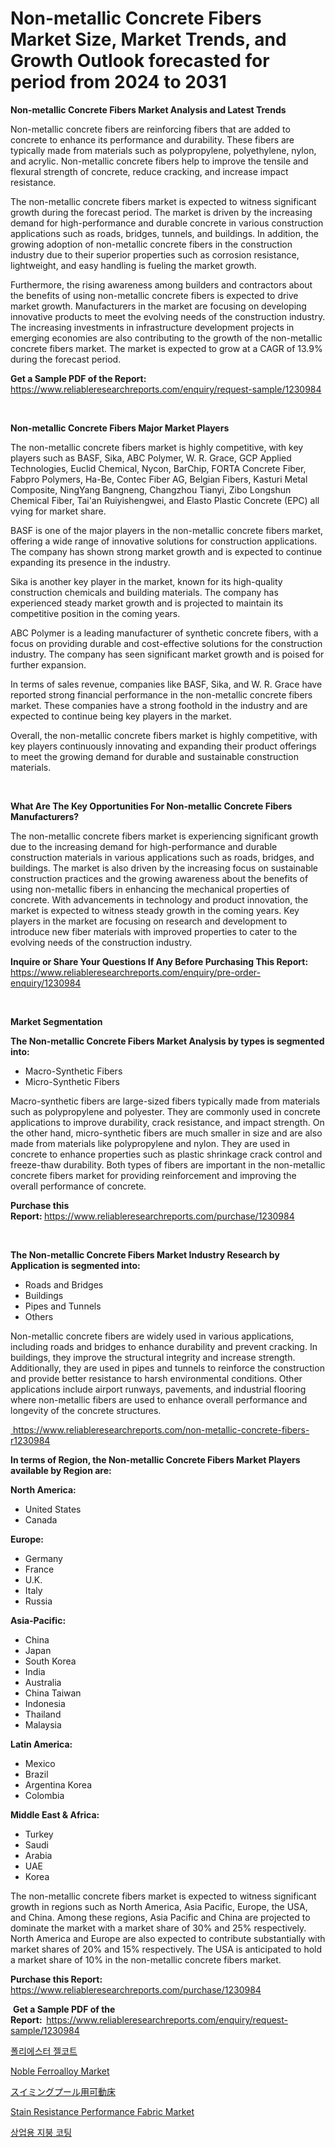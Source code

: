 <p><h1>Non-metallic Concrete Fibers Market Size, Market Trends, and Growth Outlook forecasted for period from 2024 to 2031</h1></p><p><strong>Non-metallic Concrete Fibers Market Analysis and Latest Trends</strong></p>
<p><p>Non-metallic concrete fibers are reinforcing fibers that are added to concrete to enhance its performance and durability. These fibers are typically made from materials such as polypropylene, polyethylene, nylon, and acrylic. Non-metallic concrete fibers help to improve the tensile and flexural strength of concrete, reduce cracking, and increase impact resistance.</p><p>The non-metallic concrete fibers market is expected to witness significant growth during the forecast period. The market is driven by the increasing demand for high-performance and durable concrete in various construction applications such as roads, bridges, tunnels, and buildings. In addition, the growing adoption of non-metallic concrete fibers in the construction industry due to their superior properties such as corrosion resistance, lightweight, and easy handling is fueling the market growth.</p><p>Furthermore, the rising awareness among builders and contractors about the benefits of using non-metallic concrete fibers is expected to drive market growth. Manufacturers in the market are focusing on developing innovative products to meet the evolving needs of the construction industry. The increasing investments in infrastructure development projects in emerging economies are also contributing to the growth of the non-metallic concrete fibers market. The market is expected to grow at a CAGR of 13.9% during the forecast period.</p></p>
<p><strong>Get a Sample PDF of the Report:&nbsp;</strong> <a href="https://www.reliableresearchreports.com/enquiry/request-sample/1230984">https://www.reliableresearchreports.com/enquiry/request-sample/1230984</a></p>
<p>&nbsp;</p>
<p><strong>Non-metallic Concrete Fibers Major Market Players</strong></p>
<p><p>The non-metallic concrete fibers market is highly competitive, with key players such as BASF, Sika, ABC Polymer, W. R. Grace, GCP Applied Technologies, Euclid Chemical, Nycon, BarChip, FORTA Concrete Fiber, Fabpro Polymers, Ha-Be, Contec Fiber AG, Belgian Fibers, Kasturi Metal Composite, NingYang Bangneng, Changzhou Tianyi, Zibo Longshun Chemical Fiber, Tai'an Ruiyishengwei, and Elasto Plastic Concrete (EPC) all vying for market share.</p><p>BASF is one of the major players in the non-metallic concrete fibers market, offering a wide range of innovative solutions for construction applications. The company has shown strong market growth and is expected to continue expanding its presence in the industry.</p><p>Sika is another key player in the market, known for its high-quality construction chemicals and building materials. The company has experienced steady market growth and is projected to maintain its competitive position in the coming years.</p><p>ABC Polymer is a leading manufacturer of synthetic concrete fibers, with a focus on providing durable and cost-effective solutions for the construction industry. The company has seen significant market growth and is poised for further expansion.</p><p>In terms of sales revenue, companies like BASF, Sika, and W. R. Grace have reported strong financial performance in the non-metallic concrete fibers market. These companies have a strong foothold in the industry and are expected to continue being key players in the market.</p><p>Overall, the non-metallic concrete fibers market is highly competitive, with key players continuously innovating and expanding their product offerings to meet the growing demand for durable and sustainable construction materials.</p></p>
<p>&nbsp;</p>
<p><strong>What Are The Key Opportunities For Non-metallic Concrete Fibers Manufacturers?</strong></p>
<p><p>The non-metallic concrete fibers market is experiencing significant growth due to the increasing demand for high-performance and durable construction materials in various applications such as roads, bridges, and buildings. The market is also driven by the increasing focus on sustainable construction practices and the growing awareness about the benefits of using non-metallic fibers in enhancing the mechanical properties of concrete. With advancements in technology and product innovation, the market is expected to witness steady growth in the coming years. Key players in the market are focusing on research and development to introduce new fiber materials with improved properties to cater to the evolving needs of the construction industry.</p></p>
<p><strong>Inquire or Share Your Questions If Any Before Purchasing This Report:</strong> <a href="https://www.reliableresearchreports.com/enquiry/pre-order-enquiry/1230984">https://www.reliableresearchreports.com/enquiry/pre-order-enquiry/1230984</a></p>
<p>&nbsp;</p>
<p><strong>Market Segmentation</strong></p>
<p><strong>The Non-metallic Concrete Fibers Market Analysis by types is segmented into:</strong></p>
<p><ul><li>Macro-Synthetic Fibers</li><li>Micro-Synthetic Fibers</li></ul></p>
<p><p>Macro-synthetic fibers are large-sized fibers typically made from materials such as polypropylene and polyester. They are commonly used in concrete applications to improve durability, crack resistance, and impact strength. On the other hand, micro-synthetic fibers are much smaller in size and are also made from materials like polypropylene and nylon. They are used in concrete to enhance properties such as plastic shrinkage crack control and freeze-thaw durability. Both types of fibers are important in the non-metallic concrete fibers market for providing reinforcement and improving the overall performance of concrete.</p></p>
<p><strong>Purchase this Report:&nbsp;</strong><a href="https://www.reliableresearchreports.com/purchase/1230984">https://www.reliableresearchreports.com/purchase/1230984</a></p>
<p>&nbsp;</p>
<p><strong>The Non-metallic Concrete Fibers Market Industry Research by Application is segmented into:</strong></p>
<p><ul><li>Roads and Bridges</li><li>Buildings</li><li>Pipes and Tunnels</li><li>Others</li></ul></p>
<p><p>Non-metallic concrete fibers are widely used in various applications, including roads and bridges to enhance durability and prevent cracking. In buildings, they improve the structural integrity and increase strength. Additionally, they are used in pipes and tunnels to reinforce the construction and provide better resistance to harsh environmental conditions. Other applications include airport runways, pavements, and industrial flooring where non-metallic fibers are used to enhance overall performance and longevity of the concrete structures.</p></p>
<p><a href="https://www.reliableresearchreports.com/non-metallic-concrete-fibers-r1230984">&nbsp;https://www.reliableresearchreports.com/non-metallic-concrete-fibers-r1230984</a></p>
<p><strong>In terms of Region, the Non-metallic Concrete Fibers Market Players available by Region are:</strong></p>
<p>
    <p> <strong> North America: </strong>
        <ul>
            <li>United States</li>
            <li>Canada</li>
        </ul>
        </p> 
    <p> <strong> Europe: </strong>
        <ul>
            <li>Germany</li>
            <li>France</li>
            <li>U.K.</li>
            <li>Italy</li>
            <li>Russia</li>
        </ul>
        </p> 
    <p> <strong> Asia-Pacific: </strong>
        <ul>
            <li>China</li>
            <li>Japan</li>
            <li>South Korea</li>
            <li>India</li>
            <li>Australia</li>
            <li>China Taiwan</li>
            <li>Indonesia</li>
            <li>Thailand</li>
            <li>Malaysia</li>
        </ul>
        </p> 
    <p> <strong> Latin America: </strong>
        <ul>
            <li>Mexico</li>
            <li>Brazil</li>
            <li>Argentina Korea</li>
            <li>Colombia</li>
        </ul>
        </p> 
    <p> <strong> Middle East & Africa: </strong>
        <ul>
            <li>Turkey</li>
            <li>Saudi</li>
            <li>Arabia</li>
            <li>UAE</li>
            <li>Korea</li>
        </ul>
    </p>
    </p>
<p><p>The non-metallic concrete fibers market is expected to witness significant growth in regions such as North America, Asia Pacific, Europe, the USA, and China. Among these regions, Asia Pacific and China are projected to dominate the market with a market share of 30% and 25% respectively. North America and Europe are also expected to contribute substantially with market shares of 20% and 15% respectively. The USA is anticipated to hold a market share of 10% in the non-metallic concrete fibers market.</p></p>
<p><strong>Purchase this Report: </strong><a href="https://www.reliableresearchreports.com/purchase/1230984">https://www.reliableresearchreports.com/purchase/1230984</a></p>
<p>&nbsp;<strong>Get a Sample PDF of the Report:&nbsp;&nbsp;</strong><a href="https://www.reliableresearchreports.com/enquiry/request-sample/1230984">https://www.reliableresearchreports.com/enquiry/request-sample/1230984</a></p>
<p><strong></strong></p>
<p><p><a href="https://github.com/ahmadrevanz10/Market-Research-Report-List-1/blob/main/8280126143524.md">폴리에스터 젤코트</a></p><p><a href="https://github.com/riwar777/Market-Research-Report-List-1/blob/main/noble-ferroalloy-market.md">Noble Ferroalloy Market</a></p><p><a href="https://github.com/CarlieShields/Market-Research-Report-List-1/blob/main/2727809137853.md">スイミングプール用可動床</a></p><p><a href="https://github.com/jahid123ahm/Market-Research-Report-List-1/blob/main/stain-resistance-performance-fabric-market.md">Stain Resistance Performance Fabric Market</a></p><p><a href="https://github.com/nigaleamar09/Market-Research-Report-List-1/blob/main/2478160143525.md">상업용 지붕 코팅</a></p></p>
